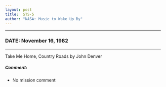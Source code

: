 ```yaml
---
layout: post
title:  STS-5
author: "NASA: Music to Wake Up By"
---
```


----
### DATE: November 16, 1982
----
Take Me Home, Country Roads by John Denver

##### Comment:
* No mission comment

